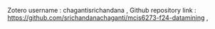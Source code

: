 Zotero username : chagantisrichandana ,
Github repository link : https://github.com/srichandanachaganti/mcis6273-f24-datamining ,

